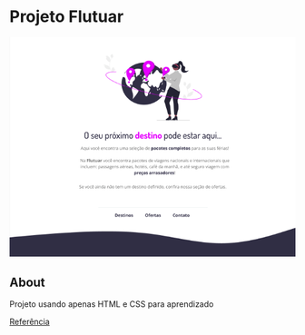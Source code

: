 # Projeto Flutuar 

<img src="./readme/home.png">

## About <a name = "about"></a>

Projeto usando apenas HTML e CSS para aprendizado

[Referência](figma.com/file/TN8URrVAWTttqnCvf2WMv5/Projeto01-Extra-Copy?fuid=823996945482469468)
